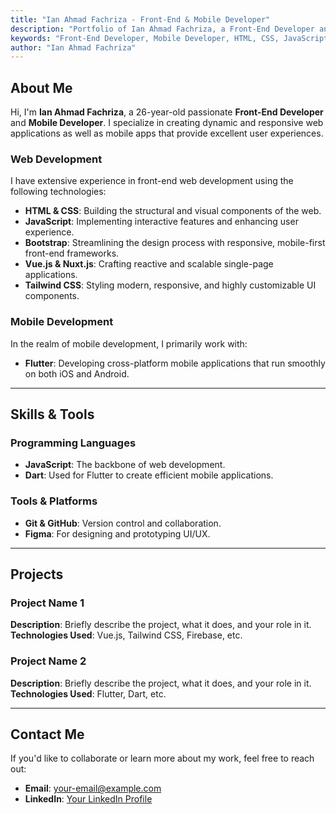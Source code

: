 ```yaml
---
title: "Ian Ahmad Fachriza - Front-End & Mobile Developer"
description: "Portfolio of Ian Ahmad Fachriza, a Front-End Developer and Mobile Developer with expertise in HTML, CSS, JavaScript, Bootstrap, Vue.js, Tailwind, Nuxt, and Flutter."
keywords: "Front-End Developer, Mobile Developer, HTML, CSS, JavaScript, Vue.js, Tailwind, Nuxt, Flutter, Portfolio"
author: "Ian Ahmad Fachriza"
---
```


## About Me

Hi, I'm **Ian Ahmad Fachriza**, a 26-year-old passionate **Front-End Developer** and **Mobile Developer**. I specialize in creating dynamic and responsive web applications as well as mobile apps that provide excellent user experiences.

### Web Development

I have extensive experience in front-end web development using the following technologies:

- **HTML & CSS**: Building the structural and visual components of the web.
- **JavaScript**: Implementing interactive features and enhancing user experience.
- **Bootstrap**: Streamlining the design process with responsive, mobile-first front-end frameworks.
- **Vue.js & Nuxt.js**: Crafting reactive and scalable single-page applications.
- **Tailwind CSS**: Styling modern, responsive, and highly customizable UI components.

### Mobile Development

In the realm of mobile development, I primarily work with:

- **Flutter**: Developing cross-platform mobile applications that run smoothly on both iOS and Android.

---

## Skills & Tools

### Programming Languages

- **JavaScript**: The backbone of web development.
- **Dart**: Used for Flutter to create efficient mobile applications.

### Tools & Platforms

- **Git & GitHub**: Version control and collaboration.
- **Figma**: For designing and prototyping UI/UX.

---

## Projects

### Project Name 1

**Description**: Briefly describe the project, what it does, and your role in it.
**Technologies Used**: Vue.js, Tailwind CSS, Firebase, etc.

### Project Name 2

**Description**: Briefly describe the project, what it does, and your role in it.
**Technologies Used**: Flutter, Dart, etc.

---

## Contact Me

If you'd like to collaborate or learn more about my work, feel free to reach out:

- **Email**: [your-email@example.com](mailto:your-email@example.com)
- **LinkedIn**: [Your LinkedIn Profile](https://www.linkedin.com/in/your-profile/)
